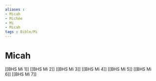 ```yaml
---
aliases : 
- Micah
- Michée
- Mi
- Micah
tags : Bible/Mi
---
```


# Micah

[[BHS Mi 1]]
[[BHS Mi 2]]
[[BHS Mi 3]]
[[BHS Mi 4]]
[[BHS Mi 5]]
[[BHS Mi 6]]
[[BHS Mi 7]]
